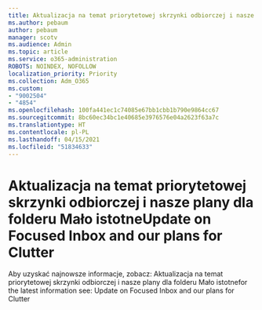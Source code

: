 ```yaml
---
title: Aktualizacja na temat priorytetowej skrzynki odbiorczej i nasze plany dla folderu Mało istotne
ms.author: pebaum
author: pebaum
manager: scotv
ms.audience: Admin
ms.topic: article
ms.service: o365-administration
ROBOTS: NOINDEX, NOFOLLOW
localization_priority: Priority
ms.collection: Adm_O365
ms.custom:
- "9002504"
- "4854"
ms.openlocfilehash: 100fa441ec1c74085e67bb1cbb1b790e9864cc67
ms.sourcegitcommit: 8bc60ec34bc1e40685e3976576e04a2623f63a7c
ms.translationtype: HT
ms.contentlocale: pl-PL
ms.lasthandoff: 04/15/2021
ms.locfileid: "51834633"
---
```

# <a name="update-on-focused-inbox-and-our-plans-for-clutter"></a><span data-ttu-id="2a034-102">Aktualizacja na temat priorytetowej skrzynki odbiorczej i nasze plany dla folderu Mało istotne</span><span class="sxs-lookup"><span data-stu-id="2a034-102">Update on Focused Inbox and our plans for Clutter</span></span>

<span data-ttu-id="2a034-103">Aby uzyskać najnowsze informacje, zobacz: Aktualizacja na temat priorytetowej skrzynki odbiorczej i nasze plany dla folderu Mało istotne</span><span class="sxs-lookup"><span data-stu-id="2a034-103">for the latest information see: Update on Focused Inbox and our plans for Clutter</span></span>
